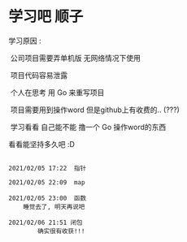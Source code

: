 # 学习吧 顺子

学习原因 :

​	公司项目需要弄单机版  无网络情况下使用 

​	 项目代码容易泄露

​	 个人在思考 用 Go 来重写项目

​	 项目需要用到操作word 但是github上有收费的.. (???)

​	  学习看看 自己能不能 撸一个 Go 操作word的东西



看看能坚持多久吧   :D 

```

2021/02/05 17:22  指针

2021/02/05 22:09  map

2021/02/05 23:00  函数
    睡觉去了, 明天再说吧
    
2021/02/06 21:51 闭包
		确实很有收获!!!    

```

